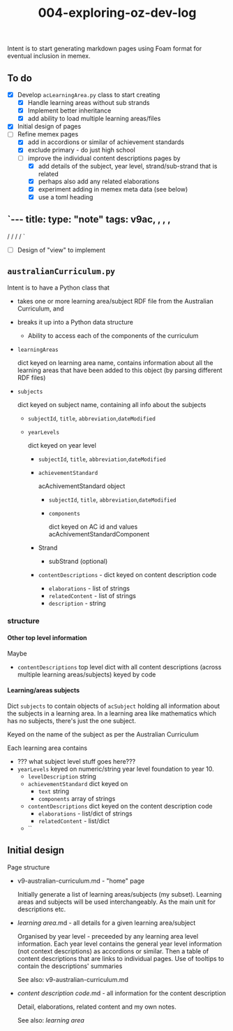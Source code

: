 ﻿---
backlinks:
- title: Exploring australian curriculum
  url: /memex/sense/Python/exploring-australian-curriculum.html
- title: 004-exploring-oz-dev-log
  url: /memex/sense/Python/exploring-oz-curriculum/004-exploring-oz-dev-log.html
title: 004-exploring-oz-dev-log
---
Intent is to start generating markdown pages using Foam format for eventual inclusion in memex.

## To do

- [x] Develop `acLearningArea.py` class to start creating
  - [X] Handle learning areas without sub strands
  - [X] Implement better inheritance
  - [x] add ability to load multiple learning areas/files
- [x] Initial design of pages
- [ ] Refine memex pages
  - [X] add in accordions or similar of achievement standards
  - [X] exclude primary - do just high school
  - [ ] improve the individual content descriptions pages by
    - [X] add details of the subject, year level, strand/sub-strand that is related
    - [x] perhaps also add any related elaborations
    - [X] experiment adding in memex meta data (see below)
    - [X] use a toml heading
    
`---
title: <cd id>
type: "note"
tags: v9ac, <subject>, <year level>, <strand>, <sub-strand>
---



<subject> / <year-level> / <strand> / <sub-strand> / <cd id>
`

- [ ] Design of "view" to implement

## `australianCurriculum.py`

Intent is to have a Python class that 

- takes one or more learning area/subject RDF file from the Australian Curriculum, and
- breaks it up into a Python data structure
  - Ability to access each of the components of the curriculum

- `learningAreas` 

  dict keyed on learning area name, contains information about all the learning areas that have been added to this object (by parsing different RDF files)

- `subjects` 

  dict keyed on subject name, containing all info about the subjects

    - `subjectId`, `title`, `abbreviation`,`dateModified`
    - `yearLevels` 

      dict keyed on year level

      - `subjectId`, `title`, `abbreviation`,`dateModified`
      - `achievementStandard` 

        acAchivementStandard object
        - `subjectId`, `title`, `abbreviation`,`dateModified`
        - `components`

          dict keyed on AC id and values acAchivementStandardComponent

      - Strand

        - subStrand (optional)
      
      - `contentDescriptions` - dict keyed on content description code
        - `elaborations` - list of strings
        - `relatedContent` - list of strings
        - `description` - string

### structure


#### Other top level information

Maybe

- `contentDescriptions` top level dict with all content descriptions (across multiple learning areas/subjects) keyed by code

#### Learning/areas subjects

Dict `subjects` to contain objects of `acSubject` holding all information about the subjects in a learning area. In a learning area like mathematics which has no subjects, there's just the one subject.

Keyed on the name of the subject as per the Australian Curriculum

Each learning area contains

- ??? what subject level stuff goes here???
- `yearLevels` keyed on numeric/string year level foundation to year 10.
  - `levelDescription` string
  - `achievementStandard` dict keyed on
    - `text` string
    - `components` array of strings
  - `contentDescriptions` dict keyed on the content description code
    - `elaborations` - list/dict of strings
    - `relatedContent` - list/dict
  - ``



## Initial design

Page structure

- v9-australian-curriculum.md - "home" page

  Initially generate a list of learning areas/subjects (my subset). Learning areas and subjects will be used interchangeably. As the main unit for descriptions etc.

- _learning area_.md - all details for a given learning area/subject

  Organised by year level - preceeded by any learning area level information. Each year level contains the general year level information (not context descriptions) as accordions or similar. Then a table of content descriptions that are links to individual pages. Use of tooltips to contain the descriptions' summaries

  See also: v9-australian-curriculum.md

- _content description code_.md - all information for the content description

  Detail, elaborations, related content and my own notes.

  See also: _learning area_
